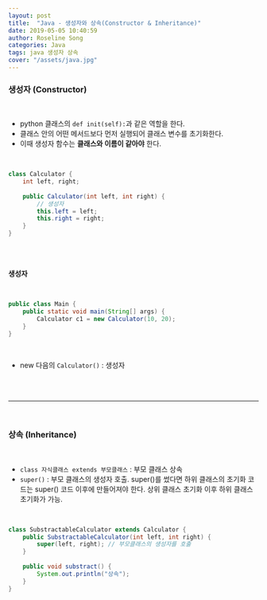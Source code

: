 ```yaml
---
layout: post
title:  "Java - 생성자와 상속(Constructor & Inheritance)"
date: 2019-05-05 10:40:59
author: Roseline Song
categories: Java
tags: java 생성자 상속
cover: "/assets/java.jpg"
---
```


### 생성자 (Constructor)

<br>

- python 클래스의 `def init(self):`과 같은 역할을 한다. 
- 클래스 안의 어떤 메서드보다 먼저 실행되어 클래스 변수를 초기화한다.  
- 이때 생성자 함수는 **클래스와 이름이 같아야** 한다.

<br>

```java
class Calculator {
	int left, right;
	
	public Calculator(int left, int right) {
        // 생성자 
		this.left = left;
		this.right = right; 
	}
}
```

<br>
<br>

**생성자**

<br>

```java
public class Main {
	public static void main(String[] args) {
		Calculator c1 = new Calculator(10, 20); 
	}
}
```

<br>

- new 다음의 `Calculator()` : 생성자

<br>
<br>

<hr>

<br>

### 상속 (Inheritance)

<br>

- `class 자식클래스 extends 부모클래스` : 부모 클래스 상속 
- `super()` : 부모 클래스의 생성자 호출. super()를 썼다면 하위 클래스의 초기화 코드는 super() 코드 이후에 만들어져야 한다. 상위 클래스 초기화 이후 하위 클래스 초기화가 가능. 

<br>

```java
class SubstractableCalculator extends Calculator {
	public SubstractableCalculator(int left, int right) {
		super(left, right); // 부모클래스의 생성자를 호출
	}
	
	public void substract() { 
		System.out.println("상속");
	}
}
```

<br>
<br>